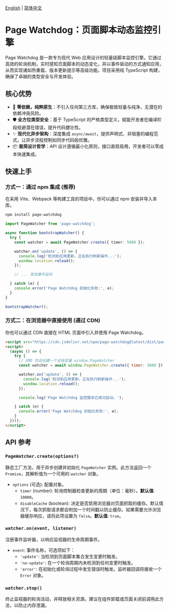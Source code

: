 [English](./README.md) | [简体中文](./README.zh-CN.md)

# Page Watchdog：页面脚本动态监控引擎

Page Watchdog 是一款专为现代 Web 应用设计的轻量级脚本监控引擎。它通过高效的轮询机制，实时感知页面脚本的动态变化，并以事件驱动的方式通知应用，从而实现诸如热重载、版本更新提示等高级功能。项目采用纯 TypeScript 构建，确保了卓越的类型安全与开发体验。

## 核心优势

- 🚀 **零依赖，纯粹原生**：不引入任何第三方库，确保极致轻量与纯净，无潜在的依赖冲突风险。
- 🛡️ **全方位类型安全**：基于 TypeScript 的严格类型定义，赋能开发者在编译阶段规避潜在错误，提升代码健壮性。
- ✨ **现代化异步架构**：深度集成 `async/await`，提供声明式、非阻塞的编程范式，让异步流程控制如同步代码般优雅。
- 📦 **极简设计哲学**：API 设计遵循最小化原则，接口直观易用，开发者可以零成本快速集成。

## 快速上手

### 方式一：通过 npm 集成 (推荐)

在采用 Vite、Webpack 等构建工具的项目中，你可以通过 npm 安装并导入本库。

```bash
npm install page-watchdog
```

```typescript
import PageWatcher from 'page-watchdog';

async function bootstrapWatcher() {
  try {
    const watcher = await PageWatcher.create({ timer: 5000 });

    watcher.on('update', () => {
      console.log('检测到应用更新，正在执行刷新操作...');
      window.location.reload();
    });

    // ... 其他事件监听

  } catch (e) {
    console.error('Page Watchdog 初始化失败:', e);
  }
}

bootstrapWatcher();
```

### 方式二：在浏览器中直接使用 (通过 CDN)

你也可以通过 CDN 直接在 HTML 页面中引入并使用 Page Watchdog。

```html
<script src="https://cdn.jsdelivr.net/npm/page-watchdog@latest/dist/page-watchdog.umd.min.js"></script>
<script>
  (async () => {
    try {
      // UMD 包会创建一个全局变量 window.PageWatcher
      const watcher = await window.PageWatcher.create({ timer: 5000 });

      watcher.on('update', () => {
        console.log('检测到应用更新，正在执行刷新操作...');
        window.location.reload();
      });

      console.log('Page Watchdog 监控服务已成功启动。');

    } catch (e) {
      console.error('Page Watchdog 初始化失败:', e);
    }
  })();
</script>
```

## API 参考

### `PageWatcher.create(options?)`

静态工厂方法，用于异步创建并初始化 `PageWatcher` 实例。此方法返回一个 `Promise`，其解析值为一个可用的 `watcher` 对象。

- `options` (可选): 配置对象。
  - `timer` (number): 轮询控制器检查更新的周期（单位：毫秒）。**默认值**: `10000`。
  - `disableCache` (boolean): 决定是否禁用浏览器对页面抓取的缓存。默认情况下，每次抓取请求都会附加一个时间戳以防止缓存。如果需要允许浏览器缓存响应，请将此项设置为 `false`。**默认值**: `true`。

### `watcher.on(event, listener)`

注册事件监听器，以响应监视器的生命周期事件。

- `event`: 事件名称，可选项如下：
  - `'update'`: 当检测到页面脚本集合发生变更时触发。
  - `'no-update'`: 在一个轮询周期内未检测到任何变更时触发。
  - `'error'`: 在初始化或轮询过程中发生错误时触发。监听器回调将接收一个 `Error` 对象。

### `watcher.stop()`

终止监视器的轮询活动，并释放相关资源。建议在组件卸载或页面关闭前调用此方法，以防止内存泄漏。
